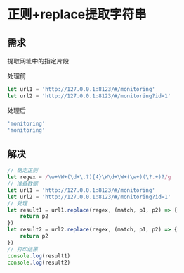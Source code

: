 # 正则+replace提取字符串

## 需求

提取网址中的指定片段

处理前

```javascript
let url1 = 'http://127.0.0.1:8123/#/monitoring'
let url2 = 'http://127.0.0.1:8123/#/monitoring?id=1'
```

处理后

```javascript
'monitoring'
'monitoring'
```

## 解决

```javascript
// 确定正则
let regex = /\w+\W+(\d+\.?){4}\W\d+\W+(\w+)(\?.+)?/g
// 准备数据
let url1 = 'http://127.0.0.1:8123/#/monitoring'
let url2 = 'http://127.0.0.1:8123/#/monitoring?id=1'
// 处理
let result1 = url1.replace(regex, (match, p1, p2) => {
	return p2
})
let result2 = url2.replace(regex, (match, p1, p2) => {
	return p2
})
// 打印结果
console.log(result1)
console.log(result2)
```





